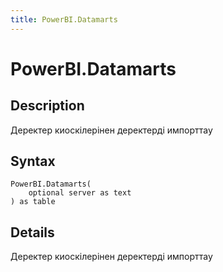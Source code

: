```yaml
---
title: PowerBI.Datamarts
---
```


# PowerBI.Datamarts


## Description

Деректер киоскілерінен деректерді импорттау


## Syntax

```powerquery
PowerBI.Datamarts(
    optional server as text
) as table
```


## Details

Деректер киоскілерінен деректерді импорттау


